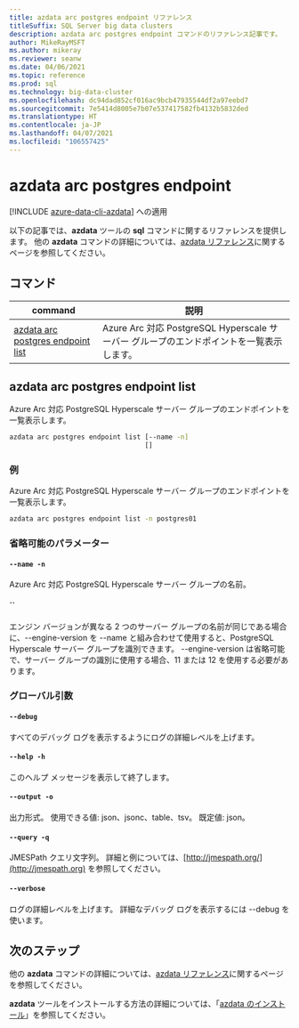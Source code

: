 ```yaml
---
title: azdata arc postgres endpoint リファレンス
titleSuffix: SQL Server big data clusters
description: azdata arc postgres endpoint コマンドのリファレンス記事です。
author: MikeRayMSFT
ms.author: mikeray
ms.reviewer: seanw
ms.date: 04/06/2021
ms.topic: reference
ms.prod: sql
ms.technology: big-data-cluster
ms.openlocfilehash: dc94dad852cf016ac9bcb47935544df2a97eebd7
ms.sourcegitcommit: 7e5414d8005e7b07e537417582fb4132b5832ded
ms.translationtype: HT
ms.contentlocale: ja-JP
ms.lasthandoff: 04/07/2021
ms.locfileid: "106557425"
---
```

# <a name="azdata-arc-postgres-endpoint"></a>azdata arc postgres endpoint

[!INCLUDE [azure-data-cli-azdata](../../includes/azure-data-cli-azdata.md)] への適用

以下の記事では、**azdata** ツールの **sql** コマンドに関するリファレンスを提供します。 他の **azdata** コマンドの詳細については、[azdata リファレンス](reference-azdata.md)に関するページを参照してください。

## <a name="commands"></a>コマンド

|command|説明|
| --- | --- |
[azdata arc postgres endpoint list](#azdata-arc-postgres-endpoint-list) | Azure Arc 対応 PostgreSQL Hyperscale サーバー グループのエンドポイントを一覧表示します。
## <a name="azdata-arc-postgres-endpoint-list"></a>azdata arc postgres endpoint list
Azure Arc 対応 PostgreSQL Hyperscale サーバー グループのエンドポイントを一覧表示します。
```bash
azdata arc postgres endpoint list [--name -n] 
                                  []
```
### <a name="examples"></a>例
Azure Arc 対応 PostgreSQL Hyperscale サーバー グループのエンドポイントを一覧表示します。
```bash
azdata arc postgres endpoint list -n postgres01
```
### <a name="optional-parameters"></a>省略可能のパラメーター
#### `--name -n`
Azure Arc 対応 PostgreSQL Hyperscale サーバー グループの名前。
#### <a name=""></a>``
エンジン バージョンが異なる 2 つのサーバー グループの名前が同じである場合に、--engine-version を --name と組み合わせて使用すると、PostgreSQL Hyperscale サーバー グループを識別できます。 --engine-version は省略可能で、サーバー グループの識別に使用する場合、11 または 12 を使用する必要があります。
### <a name="global-arguments"></a>グローバル引数
#### `--debug`
すべてのデバッグ ログを表示するようにログの詳細レベルを上げます。
#### `--help -h`
このヘルプ メッセージを表示して終了します。
#### `--output -o`
出力形式。  使用できる値: json、jsonc、table、tsv。  既定値: json。
#### `--query -q`
JMESPath クエリ文字列。 詳細と例については、[http://jmespath.org/](http://jmespath.org) を参照してください。
#### `--verbose`
ログの詳細レベルを上げます。 詳細なデバッグ ログを表示するには --debug を使います。

## <a name="next-steps"></a>次のステップ

他の **azdata** コマンドの詳細については、[azdata リファレンス](reference-azdata.md)に関するページを参照してください。 

**azdata** ツールをインストールする方法の詳細については、「[azdata のインストール](..\install\deploy-install-azdata.md)」を参照してください。

